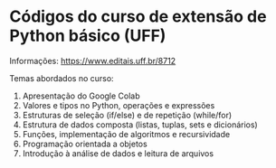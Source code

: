 # Códigos do curso de extensão de Python básico (UFF)

Informações: https://www.editais.uff.br/8712

Temas abordados no curso:
1) Apresentação do Google Colab
2) Valores e tipos no Python, operações e expressões
3) Estruturas de seleção (if/else) e de repetição (while/for)
4) Estrutura de dados composta (listas, tuplas, sets e dicionários)
5) Funções, implementação de algoritmos e recursividade
6) Programação orientada a objetos
7) Introdução à análise de dados e leitura de arquivos
